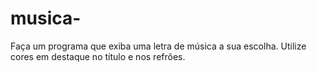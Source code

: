 # musica-
Faça um programa que exiba uma letra de música a sua escolha. Utilize cores em destaque no título e nos refrões.
